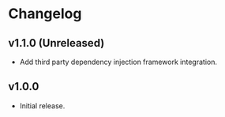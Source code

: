 # Changelog


## v1.1.0 (Unreleased)

 - Add third party dependency injection framework integration.

## v1.0.0

 - Initial release.